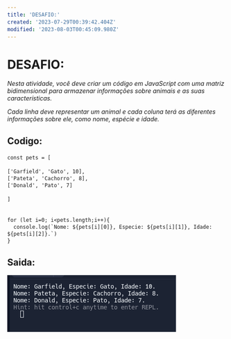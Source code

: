 ```yaml
---
title: 'DESAFIO:'
created: '2023-07-29T00:39:42.404Z'
modified: '2023-08-03T00:45:09.980Z'
---
```


# DESAFIO:

*Nesta atividade, você deve criar um código em JavaScript com uma matriz bidimensional para armazenar informações sobre animais e as suas características.*

*Cada linha deve representar um animal e cada coluna terá as diferentes informações sobre ele, como nome, espécie e idade.*



## Codigo:

    const pets = [
    
    ['Garfield', 'Gato', 10],
    ['Pateta', 'Cachorro', 8],
    ['Donald', 'Pato', 7]

    ]


    for (let i=0; i<pets.length;i++){
      console.log(`Nome: ${pets[i][0]}, Especie: ${pets[i][1]}, Idade: ${pets[i][2]}.`)
    }


## Saida:

![bloks](img/blocks.png)
